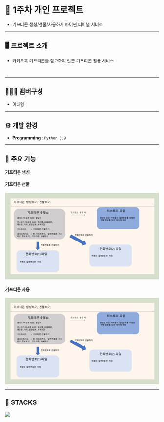 # 🚩 1주차 개인 프로젝트
-  기프티콘 생성/선물/사용하기 파이썬 터미널 서비스
----------------------------------------------------------

## 🖥️ 프로젝트 소개
- 카카오톡 기프티콘을 참고하여 만든 기프티콘 활용 서비스
<br>

----------------------------------------------------------

## 🧑‍🤝‍🧑 맴버구성
- 이태형

----------------------------------------------------------
## ⚙️ 개발 환경
- **Programming** : `Python 3.9`

----------------------------------------------------------

## 📌 주요 기능
#### 기프티콘 생성

#### 기프티콘 선물

![Alt text](readme_img/image_01.png)

#### 기프티콘 사용

![Alt text](readme_img/image_01.png)

----------------------------------------------------------

## 📓 STACKS
<img src="https://img.shields.io/badge/Python-3776AB?style=for-the-badge&logo=Python&logoColor=white">